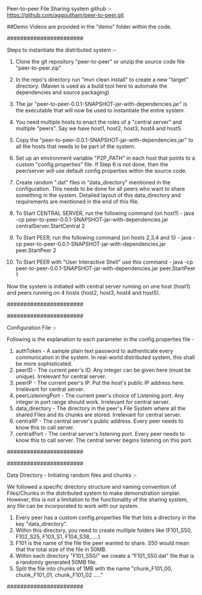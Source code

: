 Peer-to-peer File Sharing system
github :- https://github.com/aggoutham/peer-to-peer.git

##Demo Videos are provided in the "demo" folder within the code.

#######################

Steps to instantiate the distributed system :-

1. Clone the git repository "peer-to-peer" or unzip the source code file "peer-to-peer.zip"

2. In the repo's directory run "mvn clean install" to create a new "target" directory.
(Maven is used as a build tool here to automate the dependencies and source packaging)

3. The jar "peer-to-peer-0.0.1-SNAPSHOT-jar-with-dependencies.jar" is the executable that will now be used to instantiate the entire system.

4. You need multiple hosts to enact the roles of a "central server" and multiple "peers". Say we have host1, host2, host3, host4 and host5.

5. Copy the "peer-to-peer-0.0.1-SNAPSHOT-jar-with-dependencies.jar" to all the hosts that needs to be part of the system.

6. Set up an environment variable "P2P_PATH" in each host that points to a custom "config.properties" file.
If Step 6 is not done, then the peer/server will use default config.properties within the source code.

7. Create random ".dat" files in "data_directory" mentioned in the configuration. This needs to be done for all peers who want to share something in the system.
Detailed layout of this data_directory and requirements are mentioned in the end of this file.

8. To Start CENTRAL SERVER, run the following command (on host1) -
java -cp peer-to-peer-0.0.1-SNAPSHOT-jar-with-dependencies.jar centralServer.StartCentral 2

9. To Start PEER, run the following command (on hosts 2,3,4 and 5) -
java -cp peer-to-peer-0.0.1-SNAPSHOT-jar-with-dependencies.jar peer.StartPeer 2

10. To Start PEER with "User Interactive Shell" use this command - 
java -cp peer-to-peer-0.0.1-SNAPSHOT-jar-with-dependencies.jar peer.StartPeer 1

Now the system is initiated with central server running on one host (host1) and peers running on 4 hosts (host2, host3, host4 and host5).

#######################


#######################

Configuration File :-

Following is the explanation to each parameter in the config.properties file -

1. authToken - A sample plain text password to authenticate every communication in the system. In real-world distributed system, this shall be more sophisticated.
2. peerID - The current peer's ID. Any integer can be given here (must be unique). Irrelevant for central server.
3. peerIP - The current peer's IP. Put the host's public IP address here. Irrelevant for central server.
4. peerListeningPort - The current peer's choice of Listening port. Any integer in port range should work. Irrelevant for central server.
5. data_directory - The directory in the peer's File System where all the shared Files and its chunks are stored. Irrelevant for central server.
6. centralIP - The central server's public address. Every peer needs to know this to call server.
7. centralPort - The central server's listening port. Every peer needs to know this to call server. The central server begins listening on this port.

#######################


#######################

Data Directory - Initiating random files and chunks :-

We followed a specific directory structure and naming convention of Files/Chunks in the distributed system to make demonstration simpler.
However, this is not a limitation to the functionality of the sharing system, any file can be incorporated to work with our system.

1. Every peer has a custom config.properties file that lists a directory in the key "data_directory".
2. Within this directory, you need to create multiple folders like (F101_S50, F102_S25, F103_S1, F104_S38,.....)
3. F101 is the name of the file the peer wanted to share. S50 would mean that the total size of the file in 50MB.
4. Within each directory "F101_S50/" we create a "F101_S50.dat" file that is a randomly generated 50MB file.
5. Split the file into chunks of 1MB with the name "chunk_F101_00, chunk_F101_01, chunk_F101_02 ....."

#######################




